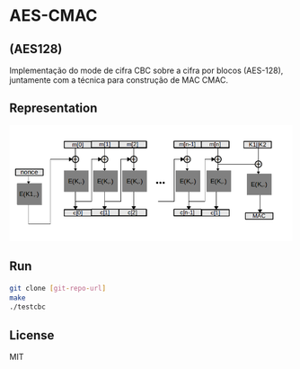 AES-CMAC
=======

(AES128)
---------------

Implementação do mode de cifra CBC sobre a cifra por blocos (AES-128), juntamente com a técnica para construção de MAC CMAC.

Representation
----------
![Alt text](image/CMAC.png)

Run
--------------
```sh
git clone [git-repo-url] 
make
./testcbc
```




License
----

MIT


    
